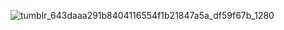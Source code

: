 ![tumblr_643daaa291b8404116554f1b21847a5a_df59f67b_1280](https://github.com/user-attachments/assets/74c3d848-9e56-4d76-a6ff-24f98fc4c3d3)


